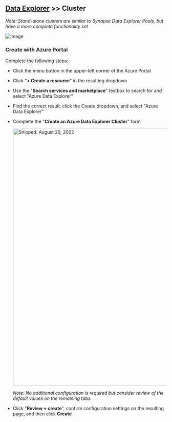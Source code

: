 ## [Data Explorer](Infrastructure_DataExplorer.md) >> **Cluster**
_Note: Stand-alone clusters are similar to Synapse Data Explorer Pools, but have a more complete functionality set_

![image](https://user-images.githubusercontent.com/44923999/185751732-2b38331d-66ba-4b48-b7ee-9309b5beb3d6.png)

### Create with Azure Portal

Complete the following steps:

* Click the menu button in the upper-left corner of the Azure Portal
* Click "**+ Create a resource**" in the resulting dropdown
* Use the "**Search services and marketplace**" textbox to search for and select "Azure Data Explorer"
* Find the correct result, click the Create dropdown, and select "Azure Data Explorer"
* Complete the "**Create an Azure Data Explorer Cluster**" form

  <img src="https://user-images.githubusercontent.com/44923999/185752048-55364502-054f-4a6d-921c-cb13f8a24283.png" width="800" title="Snipped: August 20, 2022" />

  _Note: No additional configuration is required but consider review of the default values on the remaining tabs._

* Click "**Review + create**", confirm configuration settings on the resulting page, and then click **Create**
